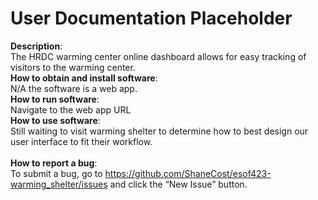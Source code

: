 # User Documentation Placeholder

**Description**: <br>
The HRDC warming center online dashboard allows for easy tracking of visitors to the warming center.
<br>
**How to obtain and install software**:<br>
N/A the software is a web app.
<br>
**How to run software**:<br>
Navigate to the web app URL
<br>
**How to use software**: <br>
Still waiting to visit warming shelter to determine how to best design our user interface to fit their workflow.  
<br>
**How to report a bug**:<br>
To submit a bug, go to https://github.com/ShaneCost/esof423-warming_shelter/issues and click the “New Issue” button.
